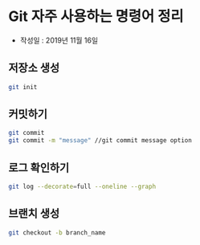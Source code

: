 # Git 자주 사용하는 명령어 정리

- 작성일 : 2019년 11월 16일

## 저장소 생성

```sh
git init
```

## 커밋하기

```sh
git commit
git commit -m "message" //git commit message option
```

## 로그 확인하기
```sh
git log --decorate=full --oneline --graph
```

## 브랜치 생성

```sh
git checkout -b branch_name
```
